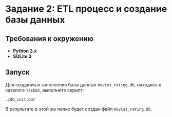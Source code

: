 # Задание 2: ETL процесс и создание базы данных

## Требования к окружению
*   **Python 3.x**
*   **SQLite 3**

## Запуск
Для создания и заполнения базы данных `movies_rating.db`, находясь в каталоге `Task02`, выполните скрипт:

```shell
./db_init.bat
```
В результате в этой же папке будет создан файл `movies_rating.db`.
